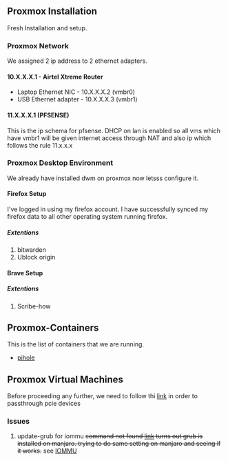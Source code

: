 ## Proxmox Installation

Fresh Installation and setup.

### Proxmox Network  

We assigned 2 ip address to 2 ethernet adapters. 

#### 10.X.X.X.1 - Airtel Xtreme Router

- Laptop Ethernet NIC -  10.X.X.X.2  (vmbr0)
- USB Ethernet adapter - 10.X.X.X.3  (vmbr1)

 
#### 11.X.X.X.1 (PFSENSE)

This is the ip schema for pfsense. DHCP on lan is enabled so all vms which have vmbr1 will be given internet access through NAT and also ip which follows the rule 11.x.x.x 

### Proxmox Desktop Environment

We already have installed dwm on proxmox now letsss configure it. 

#### Firefox Setup

I've logged in using my firefox account. I have successfully synced my firefox data to all other operating system running firefox.

##### Extentions 

1. bitwarden
2. Ublock origin

#### Brave Setup

##### Extentions

1. Scribe-how


## Proxmox-Containers

This is the list of containers that we are running.

- [pihole](./Developement-Setup/Owned-Devices/Laptops/MSI/2023/August/Crucial-Drive/Promox/Containers/Pihole.md)


## Proxmox Virtual Machines

Before proceeding any further, we need to follow thi [link](https://www.reddit.com/r/homelab/comments/b5xpua/the_ultimate_beginners_guide_to_gpu_passthrough/) in order to passthrough pcie devices

### Issues

1. update-grub for iommu ~~command not found [link](https://askubuntu.com/questions/418666/update-grub-command-not-found) turns out grub is installed on manjaro. trying to do same setting on manjaro and seeing if it works.~~
see [IOMMU](./Developement-Setup/Owned-Devices/Laptops/MSI/2023/August/Crucial-Drive/Failure-Log.md)




